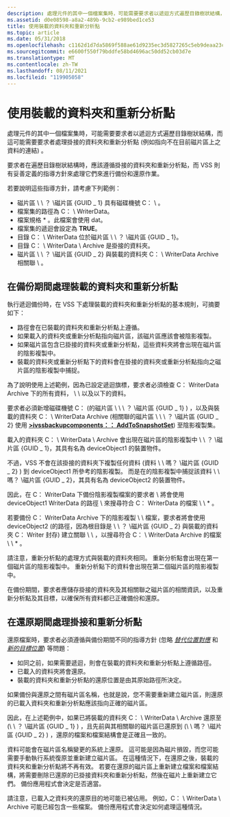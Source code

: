 ```yaml
---
description: 處理元件的其中一個檔案集時，可能需要要求者以遞迴方式遍歷目錄樹狀結構，而這可能需要要求者處理掛接的資料夾和重新分析點 (例如指向不在目前磁片區上之資料的連結) 。
ms.assetid: d0e08598-a8a2-489b-9cb2-e989bed1ce53
title: 使用裝載的資料夾和重新分析點
ms.topic: article
ms.date: 05/31/2018
ms.openlocfilehash: c1162d1d7da5869f588ae61d9235ec3d5827265c5eb9deaa23c38b8b9e85db68
ms.sourcegitcommit: e6600f550f79bddfe58bd4696ac50dd52cb03d7e
ms.translationtype: MT
ms.contentlocale: zh-TW
ms.lasthandoff: 08/11/2021
ms.locfileid: "119905058"
---
```

# <a name="working-with-mounted-folders-and-reparse-points"></a>使用裝載的資料夾和重新分析點

處理元件的其中一個檔案集時，可能需要要求者以遞迴方式遍歷目錄樹狀結構，而這可能需要要求者處理掛接的資料夾和重新分析點 (例如指向不在目前磁片區上之資料的連結) 。

要求者在遍歷目錄樹狀結構時，應該遵循掛接的資料夾和重新分析點，而 VSS 則有妥善定義的指導方針來處理它們來進行備份和還原作業。

若要說明這些指導方針，請考慮下列範例：

-   磁片區 \\ \\ ？ \\磁片區 {GUID \_ 1} 具有磁碟機號 C： \\ 。
-   檔案集的路徑為 C： \\ WriterData。
-   檔案規格 \* 。此檔案會使用 dat。
-   檔案集的遞迴會設定為 **TRUE**。
-   目錄 C： \\ WriterData 位於磁片區 \\ \\ ？ \\磁片區 {GUID \_ 1}。
-   目錄 C： \\ WriterData \\ Archive 是掛接的資料夾。
-   磁片區 \\ \\ ？ \\磁片區 {GUID \_ 2} 與裝載的資料夾 C： \\ WriterData Archive 相關聯 \\ 。

## <a name="handling-mounted-folders-and-reparse-points-during-backup"></a>在備份期間處理裝載的資料夾和重新分析點

執行遞迴備份時，在 VSS 下處理裝載的資料夾和重新分析點的基本規則，可摘要如下：

-   路徑會在已裝載的資料夾和重新分析點上遵循。
-   如果載入的資料夾或重新分析點指向磁片區，該磁片區應該會被陰影複製。
-   如果磁片區包含已掛接的資料夾或重新分析點，這些資料夾將會出現在磁片區的陰影複製中。
-   裝載的資料夾或重新分析點下的資料會在掛接的資料夾或重新分析點指向之磁片區的陰影複製中捕捉。

為了說明使用上述範例，因為已設定遞迴旗標，要求者必須檢查 C： WriterData Archive 下的所有資料， \\ \\ 以及以下的資料。

要求者必須新增磁碟機號 C： (的磁片區 \\ \\ \\ ？ \\磁片區 {GUID \_ 1} ) ，以及與裝載的資料夾 C： \\ WriterData Archive (相關聯的磁片區 \\ \\ \\ ？ \\磁片區 {GUID \_ 2} 使用 [**>ivssbackupcomponents：： AddToSnapshotSet**](/windows/desktop/api/VsBackup/nf-vsbackup-ivssbackupcomponents-addtosnapshotset)) 至陰影複製集。

載入的資料夾 C： \\ WriterData \\ Archive 會出現在磁片區的陰影複製中 \\ \\ ？ \\磁片區 {GUID \_ 1}，其具有名為 deviceObject1 的裝置物件。

不過，VSS 不會在該掛接的資料夾下複製任何資料 (資料 \\ \\ 嗎？ \\磁片區 {GUID \_ 2} ) 到 deviceObject1 所參考的陰影複製。 而是在的陰影複製中捕捉該資料 \\ \\ 嗎？ \\磁片區 {GUID \_ 2}，其具有名為 deviceObject2 的裝置物件。

因此，在 C： WriterData 下備份陰影複製檔案的要求者 \\ 將會使用 deviceObject1 WriterData 的路徑 \\ 來搜尋符合 C： WriterData 的檔案 \\ \\ \* 。

若要備份 C： WriterData Archive 下的陰影複製 \\ \\ 檔案，要求者將會使用 deviceObject2 (的路徑，因為根目錄是 \\ \\ ？ \\磁片區 {GUID \_ 2} 與裝載的資料夾 C： Writer 封存) 建立關聯 \\ \\ ，以搜尋符合 C： \\ WriterData Archive 的檔案 \\ \\ \* 。

請注意，重新分析點的處理方式與裝載的資料夾相同。 重新分析點會出現在第一個磁片區的陰影複製中。 重新分析點下的資料會出現在第二個磁片區的陰影複製中。

在備份期間，要求者應儲存掛接的資料夾及其相關聯之磁片區的相關資訊，以及重新分析點及其目標，以確保所有資料都已正確備份和還原。

## <a name="handling-mount-and-reparse-points-during-restore"></a>在還原期間處理掛接和重新分析點

還原檔案時，要求者必須遵循與備份期間不同的指導方針 (忽略 [*替代位置對應*](vssgloss-a.md) 和 [*新的目標位置*](vssgloss-n.md)) 等問題：

-   如同之前，如果需要遞迴，則會在裝載的資料夾和重新分析點上遵循路徑。
-   已載入的資料夾將會還原。
-   裝載的資料夾和重新分析點的還原位置是由其原始路徑所決定。

如果備份與還原之間有磁片區名稱，也就是說，您不需要重新建立磁片區，則還原的已載入資料夾和重新分析點應該指向正確的磁片區。

因此，在上述範例中，如果已將裝載的資料夾 C： \\ WriterData \\ Archive 還原至 (\\ \\ ？ \\磁片區 {GUID \_ 1} ) ，且先前與其相關聯的磁片區已還原到 (\\ \\ 嗎？ \\磁片區 {GUID \_ 2} ) ，還原的檔案和檔案結構會是正確且一致的。

資料可能會在磁片區名稱變更的系統上還原。 這可能是因為磁片損毀，而您可能需要手動執行系統復原並重新建立磁片區。 在這種情況下，在還原之後，裝載的資料夾和重新分析點將不再有效。 若要在還原的磁片區上重新建立檔案和檔案結構，將需要刪除已還原的已掛接資料夾和重新分析點，然後在磁片上重新建立它們。 備份應用程式會決定是否適當。

請注意，已載入之資料夾的還原目的地可能已被佔用。 例如，C： \\ WriterData \\ Archive 可能已經包含一些檔案。 備份應用程式會決定如何處理這種情況。

 

 



